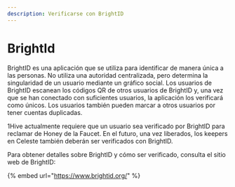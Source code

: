 ```yaml
---
description: Verificarse con BrightID
---
```


# BrightId

BrightID es una aplicación que se utiliza para identificar de manera única a las personas. No utiliza una autoridad centralizada, pero determina la singularidad de un usuario mediante un gráfico social. Los usuarios de BrightID escanean los códigos QR de otros usuarios de BrightID y, una vez que se han conectado con suficientes usuarios, la aplicación los verificará como únicos. Los usuarios también pueden marcar a otros usuarios por tener cuentas duplicadas. 

1Hive actualmente requiere que un usuario sea verificado por BrightID para reclamar de Honey de la Faucet. En el futuro, una vez liberados, los keepers en Celeste también deberán ser verificados con BrightID. 

Para obtener detalles sobre BrightID y cómo ser verificado, consulta el sitio web de BrightID:

{% embed url="https://www.brightid.org/" %}



